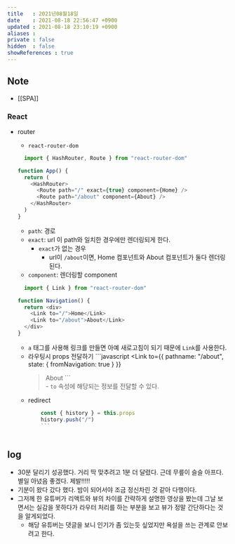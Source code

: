 ```yaml
---
title   : 2021년08월18일 
date    : 2021-08-18 22:56:47 +0900
updated : 2021-08-18 23:10:19 +0900
aliases : 
private : false
hidden  : false
showReferences : true
---
```

## Note
- [[SPA]]
### React 
- router 
  - `react-router-dom` 
  ```javascript
	import { HashRouter, Route } from "react-router-dom"

  function App() {
    return (
      <HashRouter>
        <Route path="/" exact={true} component={Home} />
        <Route path="/about" component={About} />
      </HashRouter>
    )
  }
	```
	- `path`: 경로
	- `exact`: url 이 path와 일치한 경우에만 렌더링되게 한다. 
		- `exact`가 없는 경우 
			- url이  `/about`이면, Home 컴포넌트와 About 컴포넌트가 둘다 렌더링된다. 
	- `component`: 렌더링할 component 

  ```javascript
	import { Link } from "react-router-dom"

  function Navigation() {
    return <div>
      <Link to="/">Home</Link>
      <Link to="/about">About</Link>
    </div>
  }
	```
	- `a` 태그를 사용해 링크를 만들면 아예 새로고침이 되기 때문에 `Link`를 사용한다. 
  - 라우팅시 props 전달하기 
		```javascript
		<Link 
      to={{
        pathname: "/about",
        state: {
          fromNavigation: true
        }
      }}
    >About</Link>
		```  
		- `to` 속성에 해당되는 정보를 전달할 수 있다.  
  - redirect  
    ```javascript
		const { history } = this.props 
		history.push("/") 
		```
		
## log 
- 30분 달리기 성공했다. 거리 딱 맞추려고 1분 더 달렸다. 근데 무릎이 슬슬 아프다. 별일 아녔음 좋겠다. 제발!!!!!
- 기분이 왔다 갔다 했다. 밤이 되어서야 조금 정신차린 것 같아 다행이다.  
- 그저께 한 유튜버가 리액트와 뷰의 차이를 간략하게 설명한 영상을 봤는데 그날 보면서는 실감을 못하다가 라우터 처리를 하는 부분을 보고 뷰가 정말 간단하다는 것을 알게되었다.  
	- 해당 유튜버는 댓글을 보니 인기가 좀 있는듯 싶었지만 욕설을 쓰는 관계로 안보려고 한다.  
